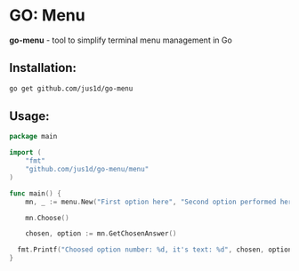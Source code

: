 # GO: Menu
**go-menu** - tool to simplify terminal menu management in Go

## Installation:
```bash
go get github.com/jus1d/go-menu
```

## Usage:

```go
package main

import (
	"fmt"
	"github.com/jus1d/go-menu/menu"
)

func main() {
	mn, _ := menu.New("First option here", "Second option performed here", "It's third option")

	mn.Choose()

	chosen, option := mn.GetChosenAnswer()

  fmt.Printf("Choosed option number: %d, it's text: %d", chosen, option)
}
```